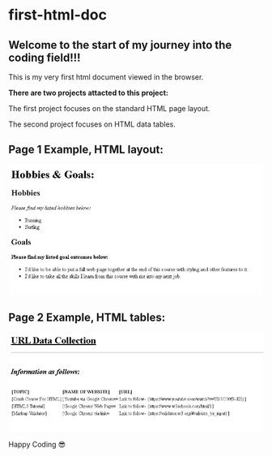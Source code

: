 # first-html-doc

## Welcome to the start of my journey into the coding field!!!

This is my very first html document viewed in the browser.

<b>There are two projects attacted to this project:</b>

<p>The first project focuses on the standard HTML page layout.</p>
<p> The second project focuses on HTML data tables.</p>

## Page 1 Example, HTML layout:
<img src="./images-of-page/htmlDoc.JPG" alt="View of html page layout">

## Page 2 Example, HTML tables:
<img src="./images-of-page/htmlTables.JPG" alt="View of html page on tables">

Happy Coding :sunglasses:
